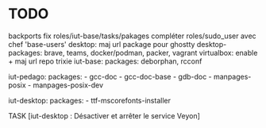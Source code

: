 # TODO

backports
fix roles/iut-base/tasks/pakages
compléter roles/sudo_user avec chef 'base-users'
desktop: maj url package pour ghostty
desktop-packages: brave, teams, docker/podman, packer, vagrant
                  virtualbox: enable + maj url repo trixie
iut-base:
  packages: deborphan, rcconf

iut-pedago:
  packages:
      - gcc-doc
      - gcc-doc-base
      - gdb-doc
      - manpages-posix
      - manpages-posix-dev

iut-desktop:
  packages:
      - ttf-mscorefonts-installer

TASK [iut-desktop : Désactiver et arrêter le service Veyon]
